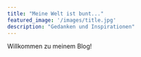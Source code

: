 ```yaml
---
title: "Meine Welt ist bunt..."
featured_image: '/images/title.jpg'
description: "Gedanken und Inspirationen"
---
```


Willkommen zu meinem Blog!